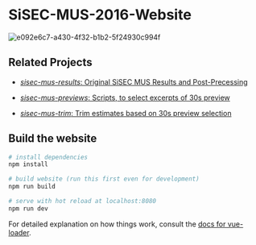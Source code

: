 # SiSEC-MUS-2016-Website

![e092e6c7-a430-4f32-b1b2-5f24930c994f](https://cloud.githubusercontent.com/assets/72940/23162856/44244014-f830-11e6-8fbc-c1d66d74cdfa.png)

## Related Projects

* [_sisec-mus-results_: Original SiSEC MUS Results and Post-Precessing](https://github.com/faroit/sisec-mus-results)

* [_sisec-mus-previews_: Scripts, to select excerpts of 30s preview]( https://github.com/faroit/sisec-mus-previews)

* [_sisec-mus-trim_: Trim estimates based on 30s preview selection]( https://github.com/faroit/sisec-mus-trim)

## Build the website

``` bash
# install dependencies
npm install

# build website (run this first even for development)
npm run build

# serve with hot reload at localhost:8080
npm run dev

```

For detailed explanation on how things work, consult the [docs for vue-loader](http://vuejs.github.io/vue-loader).
